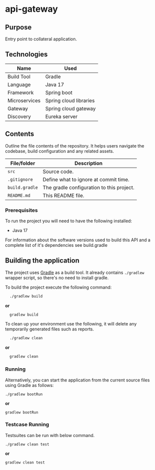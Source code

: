 # api-gateway

## Purpose

Entry point to collateral application.

## Technologies

| Name       | Used              |
|------------|-------------------|
| Build Tool | Gradle            |
| Language   | Java 17          |
| Framework  | Spring boot       |
| Microservices |Spring cloud libraries|
| Gateway |Spring cloud gateway|
| Discovery |Eureka server|

## Contents

Outline the file contents of the repository. It helps users navigate the codebase, build configuration and any related
assets.

| File/folder       | Description                                |
|-------------------|--------------------------------------------|
| `src`             | Source code.                        |
| `.gitignore`      | Define what to ignore at commit time.      |
| `build.gradle`    | The gradle configuration to this project.  |
| `README.md`       | This README file.                          |

### Prerequisites

To run the project you will need to have the following installed:

* Java 17

For information about the software versions used to build this API and a complete list of it's dependencies see
build.gradle

## Building the application

The project uses [Gradle](https://gradle.org) as a build tool. It already contains
`./gradlew` wrapper script, so there's no need to install gradle.

To build the project execute the following command:

```bash
  ./gradlew build
```

**or**

```bash
  gradlew build
```

To clean up your environment use the following, it will delete any temporarily generated files such as reports.

```bash
  ./gradlew clean
```

**or**

```bash
  gradlew clean
```

### Running

Alternatively, you can start the application from the current source files using Gradle as follows:

 ```
 ./gradlew bootRun
 ```

**or**

  ```
 gradlew bootRun
 ```

### Testcase Running

Testsuites can be run with below command.

 ```
 ./gradlew clean test
 ```

**or**

 ```
 gradlew clean test
 ```
